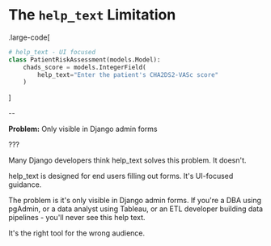 # The `help_text` Limitation

.large-code[
```python
# help_text - UI focused
class PatientRiskAssessment(models.Model):
    chads_score = models.IntegerField(
        help_text="Enter the patient's CHA2DS2-VASc score"
    )
```
]

--

**Problem:** Only visible in Django admin forms

???

Many Django developers think help_text solves this problem. It doesn't.

help_text is designed for end users filling out forms. It's UI-focused guidance.

The problem is it's only visible in Django admin forms. If you're a DBA using pgAdmin, or a data analyst using Tableau, or an ETL developer building data pipelines - you'll never see this help text.

It's the right tool for the wrong audience.
